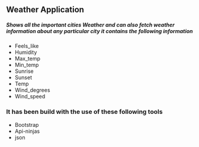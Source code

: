 ## Weather Application

##### Shows all the important cities Weather and can also fetch weather information about any particular city it contains the following information

- Feels_like
 - Humidity
 - Max_temp
- Min_temp
- Sunrise
- Sunset
- Temp
- Wind_degrees
- Wind_speed

### It has been build with the use of these following tools

- Bootstrap
- Api-ninjas
- json
